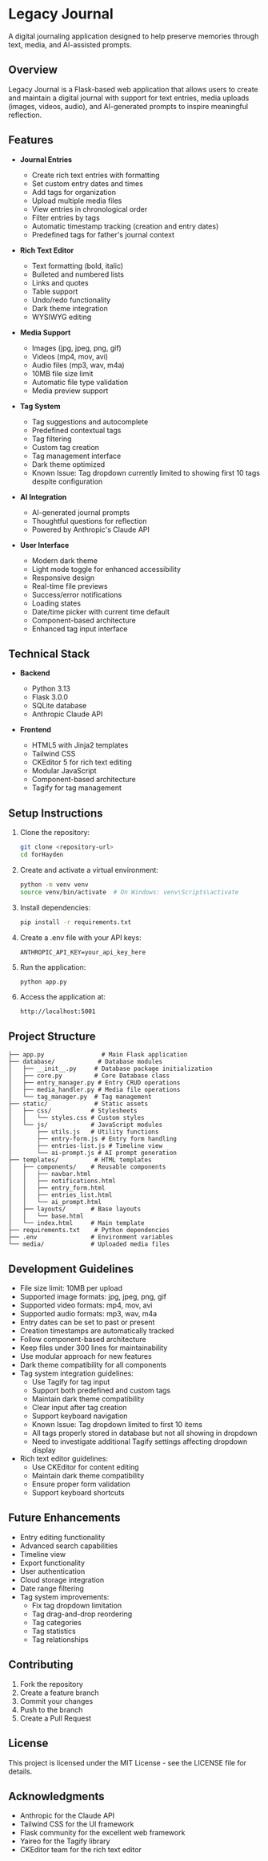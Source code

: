 # Legacy Journal

A digital journaling application designed to help preserve memories through text, media, and AI-assisted prompts.

## Overview

Legacy Journal is a Flask-based web application that allows users to create and maintain a digital journal with support for text entries, media uploads (images, videos, audio), and AI-generated prompts to inspire meaningful reflection.

## Features

- **Journal Entries**
  - Create rich text entries with formatting
  - Set custom entry dates and times
  - Add tags for organization
  - Upload multiple media files
  - View entries in chronological order
  - Filter entries by tags
  - Automatic timestamp tracking (creation and entry dates)
  - Predefined tags for father's journal context

- **Rich Text Editor**
  - Text formatting (bold, italic)
  - Bulleted and numbered lists
  - Links and quotes
  - Table support
  - Undo/redo functionality
  - Dark theme integration
  - WYSIWYG editing

- **Media Support**
  - Images (jpg, jpeg, png, gif)
  - Videos (mp4, mov, avi)
  - Audio files (mp3, wav, m4a)
  - 10MB file size limit
  - Automatic file type validation
  - Media preview support

- **Tag System**
  - Tag suggestions and autocomplete
  - Predefined contextual tags
  - Tag filtering
  - Custom tag creation
  - Tag management interface
  - Dark theme optimized
  - Known Issue: Tag dropdown currently limited to showing first 10 tags despite configuration

- **AI Integration**
  - AI-generated journal prompts
  - Thoughtful questions for reflection
  - Powered by Anthropic's Claude API

- **User Interface**
  - Modern dark theme
  - Light mode toggle for enhanced accessibility
  - Responsive design
  - Real-time file previews
  - Success/error notifications
  - Loading states
  - Date/time picker with current time default
  - Component-based architecture
  - Enhanced tag input interface

## Technical Stack

- **Backend**
  - Python 3.13
  - Flask 3.0.0
  - SQLite database
  - Anthropic Claude API

- **Frontend**
  - HTML5 with Jinja2 templates
  - Tailwind CSS
  - CKEditor 5 for rich text editing
  - Modular JavaScript
  - Component-based architecture
  - Tagify for tag management

## Setup Instructions

1. Clone the repository:
   ```bash
   git clone <repository-url>
   cd forHayden
   ```

2. Create and activate a virtual environment:
   ```bash
   python -m venv venv
   source venv/bin/activate  # On Windows: venv\Scripts\activate
   ```

3. Install dependencies:
   ```bash
   pip install -r requirements.txt
   ```

4. Create a .env file with your API keys:
   ```
   ANTHROPIC_API_KEY=your_api_key_here
   ```

5. Run the application:
   ```bash
   python app.py
   ```

6. Access the application at:
   ```
   http://localhost:5001
   ```

## Project Structure

```
├── app.py                # Main Flask application
├── database/            # Database modules
│   ├── __init__.py     # Database package initialization
│   ├── core.py         # Core Database class
│   ├── entry_manager.py # Entry CRUD operations
│   ├── media_handler.py # Media file operations
│   └── tag_manager.py  # Tag management
├── static/             # Static assets
│   ├── css/           # Stylesheets
│   │   └── styles.css # Custom styles
│   └── js/            # JavaScript modules
│       ├── utils.js   # Utility functions
│       ├── entry-form.js # Entry form handling
│       ├── entries-list.js # Timeline view
│       └── ai-prompt.js # AI prompt generation
├── templates/          # HTML templates
│   ├── components/    # Reusable components
│   │   ├── navbar.html
│   │   ├── notifications.html
│   │   ├── entry_form.html
│   │   ├── entries_list.html
│   │   └── ai_prompt.html
│   ├── layouts/       # Base layouts
│   │   └── base.html
│   └── index.html     # Main template
├── requirements.txt    # Python dependencies
├── .env               # Environment variables
└── media/             # Uploaded media files
```

## Development Guidelines

- File size limit: 10MB per upload
- Supported image formats: jpg, jpeg, png, gif
- Supported video formats: mp4, mov, avi
- Supported audio formats: mp3, wav, m4a
- Entry dates can be set to past or present
- Creation timestamps are automatically tracked
- Follow component-based architecture
- Keep files under 300 lines for maintainability
- Use modular approach for new features
- Dark theme compatibility for all components
- Tag system integration guidelines:
  - Use Tagify for tag input
  - Support both predefined and custom tags
  - Maintain dark theme compatibility
  - Clear input after tag creation
  - Support keyboard navigation
  - Known Issue: Tag dropdown limited to first 10 items
  - All tags properly stored in database but not all showing in dropdown
  - Need to investigate additional Tagify settings affecting dropdown display
- Rich text editor guidelines:
  - Use CKEditor for content editing
  - Maintain dark theme compatibility
  - Ensure proper form validation
  - Support keyboard shortcuts

## Future Enhancements

- Entry editing functionality
- Advanced search capabilities
- Timeline view
- Export functionality
- User authentication
- Cloud storage integration
- Date range filtering
- Tag system improvements:
  - Fix tag dropdown limitation
  - Tag drag-and-drop reordering
  - Tag categories
  - Tag statistics
  - Tag relationships

## Contributing

1. Fork the repository
2. Create a feature branch
3. Commit your changes
4. Push to the branch
5. Create a Pull Request

## License

This project is licensed under the MIT License - see the LICENSE file for details.

## Acknowledgments

- Anthropic for the Claude API
- Tailwind CSS for the UI framework
- Flask community for the excellent web framework
- Yaireo for the Tagify library
- CKEditor team for the rich text editor

